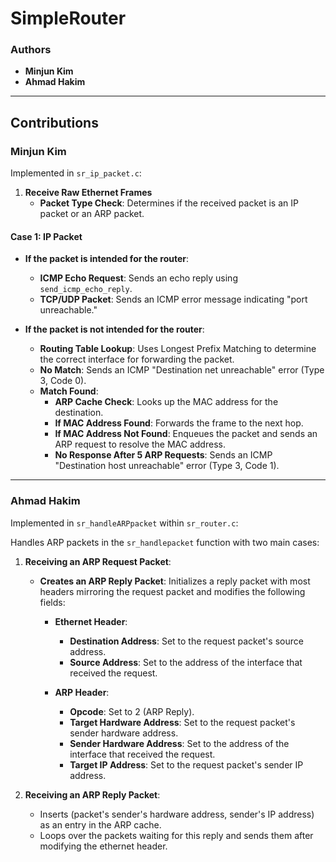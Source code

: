 # SimpleRouter

### Authors
- **Minjun Kim**
- **Ahmad Hakim**

---

## Contributions

### Minjun Kim
Implemented in `sr_ip_packet.c`:

1. **Receive Raw Ethernet Frames**
   - **Packet Type Check**: Determines if the received packet is an IP packet or an ARP packet.

#### Case 1: IP Packet
   - **If the packet is intended for the router**:
     - **ICMP Echo Request**: Sends an echo reply using `send_icmp_echo_reply`.
     - **TCP/UDP Packet**: Sends an ICMP error message indicating "port unreachable."

   - **If the packet is not intended for the router**:
     - **Routing Table Lookup**: Uses Longest Prefix Matching to determine the correct interface for forwarding the packet.
     - **No Match**: Sends an ICMP "Destination net unreachable" error (Type 3, Code 0).
     - **Match Found**:
       - **ARP Cache Check**: Looks up the MAC address for the destination.
       - **If MAC Address Found**: Forwards the frame to the next hop.
       - **If MAC Address Not Found**: Enqueues the packet and sends an ARP request to resolve the MAC address.
       - **No Response After 5 ARP Requests**: Sends an ICMP "Destination host unreachable" error (Type 3, Code 1).

---

### Ahmad Hakim
Implemented in `sr_handleARPpacket` within `sr_router.c`:

Handles ARP packets in the `sr_handlepacket` function with two main cases:

1. **Receiving an ARP Request Packet**:
   - **Creates an ARP Reply Packet**: Initializes a reply packet with most headers mirroring the request packet and modifies the following fields:

     - **Ethernet Header**:
       - **Destination Address**: Set to the request packet's source address.
       - **Source Address**: Set to the address of the interface that received the request.
     
     - **ARP Header**:
       - **Opcode**: Set to 2 (ARP Reply).
       - **Target Hardware Address**: Set to the request packet's sender hardware address.
       - **Sender Hardware Address**: Set to the address of the interface that received the request.
       - **Target IP Address**: Set to the request packet's sender IP address.

1. **Receiving an ARP Reply Packet**:
   - Inserts (packet's sender's hardware address, sender's IP address) as an entry in the ARP cache.
   - Loops over the packets waiting for this reply and sends them after modifying the ethernet header.
